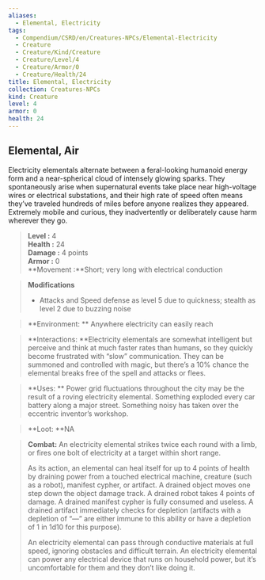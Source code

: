 ```yaml
---
aliases:
  - Elemental, Electricity
tags:
  - Compendium/CSRD/en/Creatures-NPCs/Elemental-Electricity
  - Creature
  - Creature/Kind/Creature
  - Creature/Level/4
  - Creature/Armor/0
  - Creature/Health/24
title: Elemental, Electricity
collection: Creatures-NPCs
kind: Creature
level: 4
armor: 0
health: 24
---
```

## Elemental, Air  
Electricity elementals alternate between a feral-looking humanoid energy form and a near-spherical cloud of intensely glowing sparks. They spontaneously arise when supernatural events take place near high-voltage wires or electrical substations, and their high rate of speed often means they’ve traveled hundreds of miles before anyone realizes they appeared. Extremely mobile and curious, they inadvertently or deliberately cause harm wherever they go. 


  
> **Level :** 4  
> **Health :** 24  
> **Damage :** 4 points  
> **Armor :** 0  
> **Movement :**Short; very long with electrical conduction

> **Modifications**  
>- Attacks and Speed defense as level 5 due to quickness; stealth as level 2 due to buzzing noise 

> **Environment: ** Anywhere electricity can easily reach  

> **Interactions: **Electricity elementals are somewhat intelligent but perceive and think at much faster rates than humans, so they quickly become frustrated with “slow” communication. They can be summoned and controlled with magic, but there’s a 10% chance the elemental breaks free of the spell and attacks or flees.
 
> **Uses: **  Power grid fluctuations throughout the city may be the result of a roving electricity elemental. Something exploded every car battery along a major street. Something noisy has taken over the eccentric inventor’s workshop.
 
> **Loot: **NA  

> **Combat:** 
> An electricity elemental strikes twice each round with a limb, or fires one bolt of electricity at a target within short range. 
> 
> As its action, an elemental can heal itself for up to 4 points of health by draining power from a touched electrical machine, creature (such as a robot), manifest cypher, or artifact. A drained object moves one step down the object damage track. A drained robot takes 4 points of damage. A drained manifest cypher is fully consumed and useless. A drained artifact immediately checks for depletion (artifacts with a depletion of “—” are either immune to this ability or have a depletion of 1 in 1d10 for this purpose). 
> 
> An electricity elemental can pass through conductive materials at full speed, ignoring obstacles and difficult terrain. An electricity elemental can power any electrical device that runs on household power, but it’s uncomfortable for them and they don’t like doing it.
